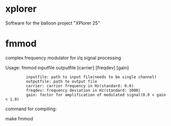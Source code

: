 xplorer
=======

Software for the balloon project "XPlorer 25"

fmmod
======

complex frequency modulator for i/q signal processing

Usage: fmmod inputfile outputfile [carrier] [freqdev] [gain]

             inputfile: path to input file(needs to be single channel)
             outputfile: path to output file
             carrier: carrier frequency in Hz(standard: 0.0)
             freqdev: frequency deviation in Hz(standard: 3000)
             gain: factor for amplification of modulated signal(0.0 < gain < 1.0)

command for compiling:

make fmmod
